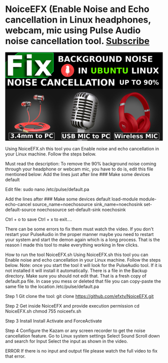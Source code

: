 # NoiceEFX (Enable Noise and Echo cancellation in Linux headphones, webcam, mic using Pulse Audio noise cancellation tool. <a href="https://www.youtube.com/channel/UCIWHXkNEHsedIz62jUJwAew">Subscribe</a> 
<a href="https://youtu.be/rHBVM2bnrPU"><img src="https://github.com/efxtv/NoiceEFX/blob/main/how%20to%20enable%20noise%20cancellation%20in%20Linux%20headphones%20using%20Pulse%20Audio%20to%20Fix%20Linux%20Sound.png" title="how to enable noise cancellation in Linux headphones using Pulse Audio to Fix Linux Sound by EFX TV" width="720"></a>


Using NoiceEFX.sh this tool you can Enable noise and echo cancellation in your Linux machine. Follow the steps below.


Must read the description: To remove the 90% background noise coming through your headphone or webcam mic, you have to do is, edit this file mentioned below: 
Add the lines just after line ### Make some devices default

Edit file:
sudo nano /etc/pulse/default.pa

Add the lines after ### Make some devices default
load-module module-echo-cancel source_name=noechosource sink_name=noechosink
set-default-source noechosource
set-default-sink noechosink

Ctrl + o to save 
Ctrl + x to exit....

There can be some errors to fix them must watch the video. If you don't restart your PulseAudio in the proper manner maybe you need to restart your system and start the demon again which is a long process. That is the reason I made this tool to make everything working in few clicks.

How to run the tool NoiceEFX.sh
Using NoiceEFX.sh this tool you can Enable noise and echo cancellation in your Linux machine. Follow the steps below.
Note: once you start the tool it will look for the PulseAudio tool. If it is not installed it will install it automatically. There is a file in the Backup directory. Make sure you should not edit that. That is a fresh copy of default.pa file. In case you mess or deleted that file you can copy-paste the same file to the location  /etc/pulse/default.pa

Step 1 Git clone the tool:
git clone https://github.com/efxtv/NoiceEFX.git

Step 2 
Get inside NoiceEFX and provide execution permission
cd NoiceEFX.sh
chmod 755 noiceefx.sh

Step 3 
Install
Install Activate and ForceActivate

Step 4 
Configure the Kazam or any screen recorder to get the noise cancellation feature.
Go to Linux system settings 
Select Sound Scroll down and search for Input
Select the input as shown in the video.

ERROR
If there is no input and output file please watch the full video to fix that error.


